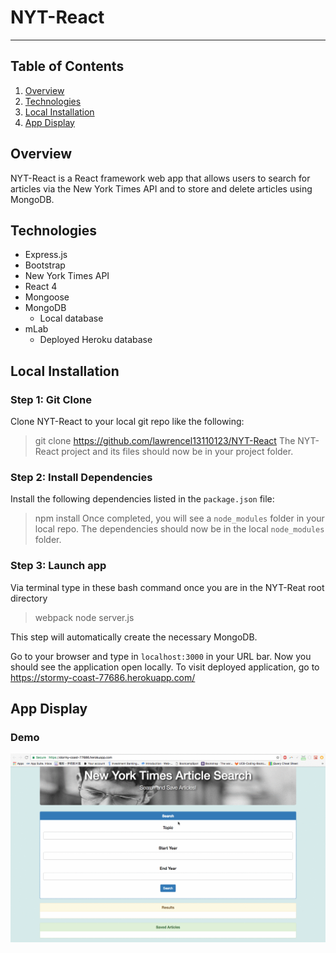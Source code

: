 # NYT-React
----------
## Table of Contents 
1. [Overview](#overview)
2. [Technologies](#technologies)
3. [Local Installation](#installation)
4. [App Display](#display)

<a name="overview"></a>
## Overview 
NYT-React is a React framework web app that allows users to search for articles via the New York Times API and to store and delete articles using MongoDB. 

<a name="technologies"></a>
## Technologies
 - Express.js 
 - Bootstrap
 - New York Times API
 - React 4 
 - Mongoose 
 - MongoDB
 	- Local database
 - mLab 
 	- Deployed Heroku database 

<a name="installation"></a>
## Local Installation
### Step 1: Git Clone
Clone NYT-React to your local git repo like the following:
> git clone https://github.com/lawrencel13110123/NYT-React
The NYT-React project and its files should now be in your project folder.

### Step 2: Install Dependencies
Install the following dependencies listed in the `package.json` file: 
> npm install
Once completed, you will see a `node_modules` folder in your local repo.
The dependencies should now be in the local `node_modules` folder.

### Step 3: Launch app 
Via terminal type in these bash command once you are in the NYT-Reat root directory 
> webpack 
> node server.js 

This step will automatically create the necessary MongoDB. 

Go to your browser and type in `localhost:3000` in your URL bar. Now you should see the application open locally.
To visit deployed application, go to https://stormy-coast-77686.herokuapp.com/

<a name="display"></a>
## App Display
### Demo
![Demo](/public/assets/images/demo.gif)
